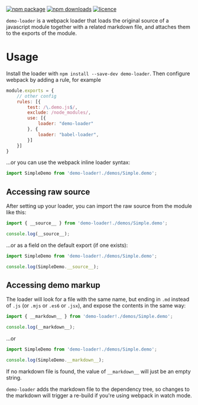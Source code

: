 [![npm package](https://img.shields.io/npm/v/demo-loader.svg)](https://www.npmjs.com/package/demo-loader)
[![npm downloads](https://img.shields.io/npm/dw/demo-loader.svg)](https://www.npmjs.com/package/demo-loader)
[![licence](https://img.shields.io/npm/l/demo-loader.svg)](https://opensource.org/licenses/MIT)

`demo-loader` is a webpack loader that loads the original source of a javascript module together with a related markdown file, and attaches them to the exports of the module.

# Usage
Install the loader with `npm install --save-dev demo-loader`. Then configure webpack by adding a rule, for example

```javascript
module.exports = {
    // other config
    rules: [{
        test: /\.demo.js$/,
        exclude: /node_modules/,
        use: [{
            loader: "demo-loader"
        }, {
            loader: "babel-loader",
        }]
    }]
}
```

&hellip;or you can use the webpack inline loader syntax:

```javascript
import SimpleDemo from 'demo-loader!./demos/Simple.demo';
```

## Accessing raw source
After setting up your loader, you can import the raw source from the module like this:

```javascript
import { __source__ } from 'demo-loader!./demos/Simple.demo';

console.log(__source__);
```

&hellip;or as a field on the default export (if one exists):

```javascript
import SimpleDemo from 'demo-loader!./demos/Simple.demo';

console.log(SimpleDemo.__source__);
```

## Accessing demo markup
The loader will look for a file with the same name, but ending in `.md` instead of `.js` (or `.mjs` or `.es6` or `.jsx`), and expose the contents in the same way:

```javascript
import { __markdown__ } from 'demo-loader!./demos/Simple.demo';

console.log(__markdown__);
```

&hellip;or

```javascript
import SimpleDemo from 'demo-loader!./demos/Simple.demo';

console.log(SimpleDemo.__markdown__);
```

If no markdown file is found, the value of `__markdown__` will just be an empty string.

`demo-loader` adds the markdown file to the dependency tree, so changes to the markdown will trigger a re-build if you're using webpack in watch mode.

